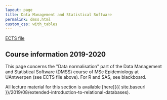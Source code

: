 ```yaml
---
layout: page
title: Data Management and Statistical Software
permalink: dmss.html
custom_css: with_tables
---
```

[ECTS file](https://www.uantwerpen.be/popup/opleidingsonderdeel.aspx?catalognr=2049GENEP1&taal=nl&aj=2019)

## Course information 2019-2020

This page concerns the "Data normalisation" part of the Data Management and Statistical Software (DMSS) course of MSc Epidemiology at UAntwerpen (see ECTS file above). For R and SAS, see blackboard.

All lecture material for this section is available [here]({{ site.baseurl }}/2019/08/extended-introduction-to-relational-databases).
